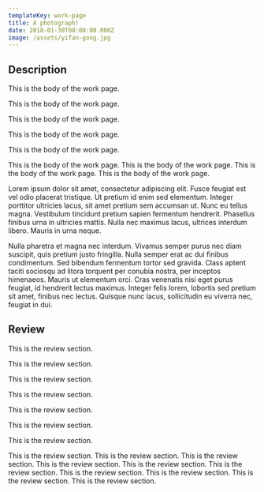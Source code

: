 ```yaml
---
templateKey: work-page
title: A photograph!
date: 2018-01-30T08:00:00.000Z
image: /assets/yifan-gong.jpg
---
```



## Description
This is the body of the work page.

This is the body of the work page.

This is the body of the work page.

This is the body of the work page.

This is the body of the work page.

This is the body of the work page.
This is the body of the work page.
This is the body of the work page.
This is the body of the work page.

Lorem ipsum dolor sit amet, consectetur adipiscing elit. Fusce feugiat est vel odio placerat tristique. Ut pretium id enim sed elementum. Integer porttitor ultricies lacus, sit amet pretium sem accumsan ut. Nunc eu tellus magna. Vestibulum tincidunt pretium sapien fermentum hendrerit. Phasellus finibus urna in ultricies mattis. Nulla nec maximus lacus, ultrices interdum libero. Mauris in urna neque.

Nulla pharetra et magna nec interdum. Vivamus semper purus nec diam suscipit, quis pretium justo fringilla. Nulla semper erat ac dui finibus condimentum. Sed bibendum fermentum tortor sed gravida. Class aptent taciti sociosqu ad litora torquent per conubia nostra, per inceptos himenaeos. Mauris ut elementum orci. Cras venenatis nisi eget purus feugiat, id hendrerit lectus maximus. Integer felis lorem, lobortis sed pretium sit amet, finibus nec lectus. Quisque nunc lacus, sollicitudin eu viverra nec, feugiat in dui.


## Review
This is the review section.

This is the review section.

This is the review section.

This is the review section.

This is the review section.

This is the review section.

This is the review section.

This is the review section.
This is the review section.
This is the review section.
This is the review section.
This is the review section.
This is the review section.
This is the review section.
This is the review section.
This is the review section.
This is the review section.
